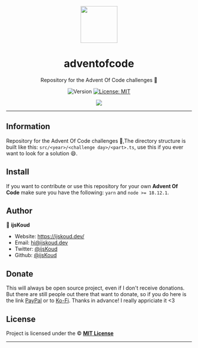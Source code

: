 <div align="center">
    <img src="https://media.discordapp.net/attachments/835619926667821117/1050055797100511292/image.png" width="100px" />
    <h1>adventofcode</h1>
  
  <p>Repository for the Advent Of Code challenges 🧩</p>
  
  <p align="center">
    <img alt="Version" src="https://img.shields.io/badge/version-1.0.0-blue.svg" />
    <a href="/LICENSE" target="_blank">
      <img alt="License: MIT" src="https://img.shields.io/badge/License-MIT-yellow.svg" />
    </a>
  </p>

  <a href="https://ijskoud.dev/discord" target="_blank">
    <img src="https://ijskoud.dev/discord/banner" />
  </a>
</div>

---

## Information

Repository for the Advent Of Code challenges 🧩,The directory structure is built like this: `src/<year>/<challenge day>/<part>.ts`, use this if you ever want to look for a solution 😄.

## Install

If you want to contribute or use this repository for your own **Advent Of Code** make sure you have the following: `yarn` and `node >= 18.12.1`.



## Author

👤 **ijsKoud**

-   Website: https://ijskoud.dev/
-   Email: <hi@ijskoud.dev>
-   Twitter: [@ijsKoud](https://ijskoud.dev/twitter)
-   Github: [@ijsKoud](https://github.com/ijsKoud)

## Donate

This will always be open source project, even if I don't receive donations. But there are still people out there that want to donate, so if you do here is the link [PayPal](https://ijskoud.dev/paypal) or to [Ko-Fi](https://ijskoud.dev/kofi). Thanks in advance! I really appriciate it <3

## License

Project is licensed under the © [**MIT License**](/LICENSE)

---
